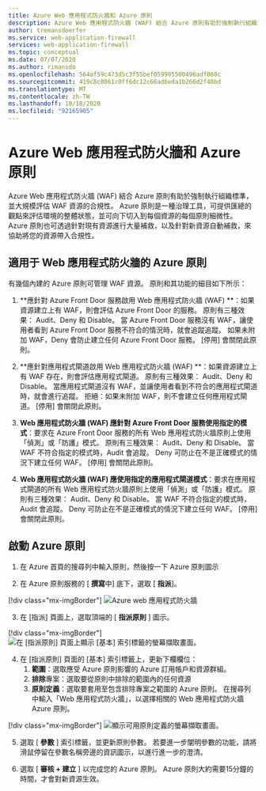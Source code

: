 ```yaml
---
title: Azure Web 應用程式防火牆和 Azure 原則
description: Azure Web 應用程式防火牆 (WAF) 結合 Azure 原則有助於強制執行組織標準，並大規模評估 WAF 資源的合規性
author: tremansdoerfer
ms.service: web-application-firewall
services: web-application-firewall
ms.topic: conceptual
ms.date: 07/07/2020
ms.author: rimansdo
ms.openlocfilehash: 564af59c473d5c3f55bef059905500496adf060c
ms.sourcegitcommit: 419c8c8061c0ff6dc12c66ad6eda1b266d2f40bd
ms.translationtype: MT
ms.contentlocale: zh-TW
ms.lasthandoff: 10/18/2020
ms.locfileid: "92165905"
---
```

# <a name="azure-web-application-firewall-and-azure-policy"></a>Azure Web 應用程式防火牆和 Azure 原則

Azure Web 應用程式防火牆 (WAF) 結合 Azure 原則有助於強制執行組織標準，並大規模評估 WAF 資源的合規性。 Azure 原則是一種治理工具，可提供匯總的觀點來評估環境的整體狀態，並可向下切入到每個資源的每個原則細微性。 Azure 原則也可透過針對現有資源進行大量補救，以及針對新資源自動補救，來協助將您的資源帶入合規性。

## <a name="azure-policies-for-web-application-firewall"></a>適用于 Web 應用程式防火牆的 Azure 原則

有幾個內建的 Azure 原則可管理 WAF 資源。 原則和其功能的細目如下所示：

1. **應針對 Azure Front Door 服務啟用 Web 應用程式防火牆 (WAF) **：如果資源建立上有 WAF，則會評估 Azure Front Door 的服務。 原則有三種效果： Audit、Deny 和 Disable。 當 Azure Front Door 服務沒有 WAF，讓使用者看到 Azure Front Door 服務不符合的情況時，就會追蹤追蹤。 如果未附加 WAF，Deny 會防止建立任何 Azure Front Door 服務。 [停用] 會關閉此原則。

2. **應針對應用程式閘道啟用 Web 應用程式防火牆 (WAF) **：如果資源建立上有 WAF 存在，則會評估應用程式閘道。 原則有三種效果： Audit、Deny 和 Disable。 當應用程式閘道沒有 WAF，並讓使用者看到不符合的應用程式閘道時，就會進行追蹤。 拒絕：如果未附加 WAF，則不會建立任何應用程式閘道。 [停用] 會關閉此原則。

3. **Web 應用程式防火牆 (WAF) 應針對 Azure Front Door 服務使用指定的模式**：要求在 Azure Front Door 服務的所有 Web 應用程式防火牆原則上使用「偵測」或「防護」模式。 原則有三種效果： Audit、Deny 和 Disable。 當 WAF 不符合指定的模式時，Audit 會追蹤。 Deny 可防止在不是正確模式的情況下建立任何 WAF。 [停用] 會關閉此原則。

4. **Web 應用程式防火牆 (WAF) 應使用指定的應用程式閘道模式**：要求在應用程式閘道的所有 Web 應用程式防火牆原則上使用「偵測」或「防護」模式。 原則有三種效果： Audit、Deny 和 Disable。 當 WAF 不符合指定的模式時，Audit 會追蹤。 Deny 可防止在不是正確模式的情況下建立任何 WAF。 [停用] 會關閉此原則。


## <a name="launch-an-azure-policy"></a>啟動 Azure 原則


1.  在 Azure 首頁的搜尋列中輸入原則，然後按一下 Azure 原則圖示

2.  在 Azure 原則服務的 [ **撰寫**中] 底下，選取 [ **指派**]。

[!div class="mx-imgBorder"]
![Azure web 應用程式防火牆](../media/waf-azure-policy/policy-home.png)

3.  在 [指派] 頁面上，選取頂端的 [ **指派原則** ] 圖示。

[!div class="mx-imgBorder"]
![在 [指派原則] 頁面上顯示 [基本] 索引標籤的螢幕擷取畫面。](../media/waf-azure-policy/assign-policy.png)

4.  在 [指派原則] 頁面的 [基本] 索引標籤上，更新下欄欄位：
    1.  **範圍**：選取應受 Azure 原則影響的 Azure 訂用帳戶和資源群組。
    2.  **排除**專案：選取要從原則中排除的範圍內的任何資源 
    3.  **原則定義**：選取要套用至包含排除專案之範圍的 Azure 原則。 在搜尋列中輸入「Web 應用程式防火牆」，以選擇相關的 Web 應用程式防火牆 Azure 原則。

[!div class="mx-imgBorder"]
![顯示可用原則定義的螢幕擷取畫面。](../media/waf-azure-policy/policy-listing.png)


5.  選取 [ **參數** ] 索引標籤，並更新原則參數。 若要進一步闡明參數的功能，請將滑鼠停留在參數名稱旁邊的資訊圖示，以進行進一步的澄清。

6.  選取 [ **審核 + 建立** ] 以完成您的 Azure 原則。 Azure 原則大約需要15分鐘的時間，才會對新資源生效。
